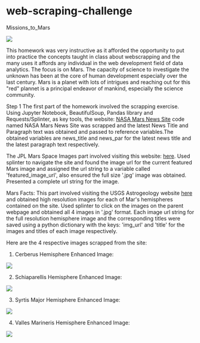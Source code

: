 # web-scraping-challenge
Missions_to_Mars

<img src='../Images/mission_to_mars.PNG'>


This homework was very instructive as it afforded the opportunity to put into practice the concepts taught in class about webscrapping and the many uses it affords any individual in the web development field of data analytics. The focus is on Mars. The capacity of science to investigate the unknown has been at the core of human development especially over the last century. Mars is a planet with lots of intrigues and reaching out for this "red" plannet is a principal endeavor of mankind, especially the science community.

Step 1
The first part of the homework involved the scrapping exercise. Using Jupyter Notebook, BeautifulSoup, Pandas library and Requests/Splinter, as key tools, the website: [NASA Mars News Site](https://mars.nasa.gov/news/) code named NASA Mars News Site was scrapped and the latest News Title and Paragraph text was obtained and passed to reference variables.The obtained variables are news_title and news_par for the latest news title and the latest paragraph text respectively.

The JPL Mars Space Images part involved visiting this website: [here](https://www.jpl.nasa.gov/spaceimages/?search=&category=Mars). Used splinter to navigate the site and found the image url for the current featured Mars image and assigned the url string to a variable called 'featured_image_url', also ensured the full size '.jpg' image was obtained. Presented a complete url string for the image.

Mars Facts: This part involved visiting the USGS Astrogeology website [here](https://astrogeology.usgs.gov/search/results?q=hemisphere+enhanced&k1=target&v1=Mars) and obtained high resolution images for each of Mar's hemispheres contained on the site. Used splinter to click on the images on the parent webpage and obtained all 4 images in '.jpg' format. Each image url string for the full resolution hemisphere image and the corresponding titles were saved using a python dictionary with the keys: 'img_url' and 'title' for the images and titles of each image respectively.

Here are the 4 respective images scrapped from the site:

1. Cerberus Hemisphere Enhanced Image:
<img src='../Images/Cerberus_Hemisphere_image.JPG'>

2. Schiaparellis Hemisphere Enhanced Image:
<img src='../Images/Schiaparellis_Hemisphere_image.JPG'>

3. Syrtis Major Hemisphere Enhanced Image:
<img src='../Images/Syrtis_Major_Hemisphere_image.JPG'>

4. Valles Marineris Hemisphere Enhanced Image:
<img src='../Images/Valles_Marineris_Hemisphere_image.JPG'>

